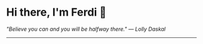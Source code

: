 <h1>Hi there, I'm Ferdi 👋</h1>

<p><em>
  "Believe you can and you will be halfway there." — Lolly Daskal
</em></p>

---

